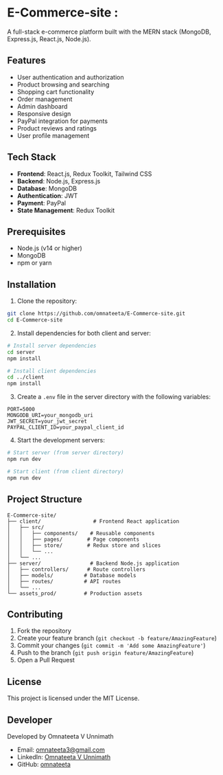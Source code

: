 # E-Commerce-site :

A full-stack e-commerce platform built with the MERN stack (MongoDB, Express.js, React.js, Node.js).

## Features

- User authentication and authorization
- Product browsing and searching
- Shopping cart functionality
- Order management
- Admin dashboard
- Responsive design
- PayPal integration for payments
- Product reviews and ratings
- User profile management

## Tech Stack

- **Frontend**: React.js, Redux Toolkit, Tailwind CSS
- **Backend**: Node.js, Express.js
- **Database**: MongoDB
- **Authentication**: JWT
- **Payment**: PayPal
- **State Management**: Redux Toolkit

## Prerequisites

- Node.js (v14 or higher)
- MongoDB
- npm or yarn

## Installation

1. Clone the repository:
```bash
git clone https://github.com/omnateeta/E-Commerce-site.git
cd E-Commerce-site
```

2. Install dependencies for both client and server:
```bash
# Install server dependencies
cd server
npm install

# Install client dependencies
cd ../client
npm install
```

3. Create a `.env` file in the server directory with the following variables:
```
PORT=5000
MONGODB_URI=your_mongodb_uri
JWT_SECRET=your_jwt_secret
PAYPAL_CLIENT_ID=your_paypal_client_id
```

4. Start the development servers:
```bash
# Start server (from server directory)
npm run dev

# Start client (from client directory)
npm run dev
```

## Project Structure

```
E-Commerce-site/
├── client/                 # Frontend React application
│   ├── src/
│   │   ├── components/    # Reusable components
│   │   ├── pages/        # Page components
│   │   ├── store/        # Redux store and slices
│   │   └── ...
│   └── ...
├── server/                # Backend Node.js application
│   ├── controllers/      # Route controllers
│   ├── models/          # Database models
│   ├── routes/          # API routes
│   └── ...
└── assets_prod/         # Production assets
```

## Contributing

1. Fork the repository
2. Create your feature branch (`git checkout -b feature/AmazingFeature`)
3. Commit your changes (`git commit -m 'Add some AmazingFeature'`)
4. Push to the branch (`git push origin feature/AmazingFeature`)
5. Open a Pull Request

## License

This project is licensed under the MIT License.

## Developer

Developed by Omnateeta V Unnimath
- Email: omnateeta3@gmail.com
- LinkedIn: [Omnateeta V Unnimath](https://www.linkedin.com/in/omnateeta-v-unnimath-0b815b338)
- GitHub: [omnateeta](https://github.com/omnateeta) 
